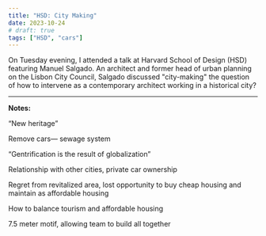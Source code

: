 ```yaml
---
title: "HSD: City Making"
date: 2023-10-24
# draft: true
tags: ["HSD", "cars"]
---
```


On Tuesday evening, I attended a talk at Harvard School of Design (HSD) featuring Manuel Salgado. An architect and former head of urban planning on the Lisbon City Council, Salgado discussed "city-making" the question of how to intervene as a contemporary architect working in a historical city?

---

**Notes:**

“New heritage”

Remove cars— sewage system

“Gentrification is the result of globalization”

Relationship with other cities, private car ownership

Regret from revitalized area, lost opportunity to buy cheap housing and maintain as affordable housing

How to balance tourism and affordable housing

7.5 meter motif, allowing team to build all together
